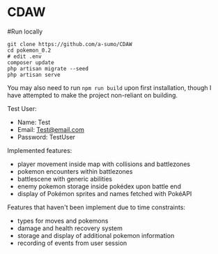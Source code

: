# CDAW

#Run locally
```
git clone https://github.com/a-sumo/CDAW
cd pokemon_0.2
# edit .env
composer update
php artisan migrate --seed
php artisan serve 
```
You may also need to run ```npm run build``` upon first installation, though I have attempted to make the project non-reliant on building. 

Test User:
- Name: Test
- Email: Test@email.com
- Password: TestUser

Implemented features:

- player movement inside map with collisions and battlezones
- pokemon encounters within battlezones
- battlescene with generic abilities
- enemy pokemon storage inside pokédex upon battle end
- display of Pokémon sprites and names fetched with PokéAPI

Features that haven't been implement due to time constraints:

-  types for moves and pokemons
-  damage and health recovery system 
-  storage and display of additional pokemon information
-  recording of events from user session

